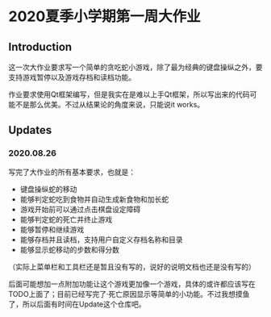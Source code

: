 # 2020夏季小学期第一周大作业

## Introduction

这一次大作业要求写一个简单的贪吃蛇小游戏，除了最为经典的键盘操纵之外，要支持游戏暂停以及游戏存档和读档功能。

作业要求使用Qt框架编写，但是我实在是难以上手Qt框架，所以写出来的代码可能不是那么优美。不过从结果论的角度来说，只能说it works。

## Updates

### 2020.08.26

写完了大作业的所有基本要求，也就是：

- 键盘操纵蛇的移动
- 能够判定蛇吃到食物并自动生成新食物和加长蛇
- 游戏开始前可以通过点击棋盘设定障碍
- 能够判定蛇的死亡并终止游戏
- 能够暂停和继续游戏
- 能够存档并且读档，支持用户自定义存档名称和目录
- 能够显示蛇移动的步数和得分数

（实际上菜单栏和工具栏还是暂且没有写的，说好的说明文档也还是没有写的）

后面可能想加一点附加功能让这个游戏更加像一个游戏，具体的或许都应该写在TODO上面了；目前已经写完了·死亡原因显示等简单的小功能。不过我想摸鱼了，所以后面有时间在Update这个仓库吧。